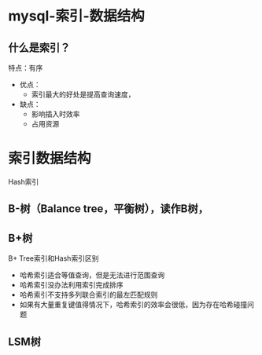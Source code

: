 # mysql-索引-数据结构

## 什么是索引？



特点：有序

- 优点：
  - 索引最大的好处是提高查询速度，
- 缺点：
  - 影响插入时效率
  - 占用资源



# 索引数据结构

Hash索引



## B-树（Balance tree，平衡树），读作B树，



## B+树





B+ Tree索引和Hash索引区别

- 哈希索引适合等值查询，但是无法进行范围查询 
- 哈希索引没办法利用索引完成排序 
- 哈希索引不支持多列联合索引的最左匹配规则 
- 如果有大量重复键值得情况下，哈希索引的效率会很低，因为存在哈希碰撞问题

## LSM树





